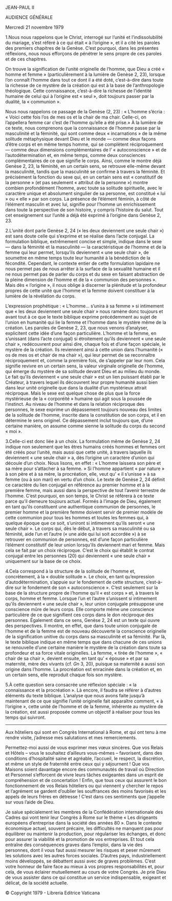 JEAN-PAUL II

AUDIENCE GÉNÉRALE

Mercredi 21 novembre 1979

1.Nous nous rappelons que le Christ, interrogé sur l’unité et l’indissolubilité du mariage, s’est référé à ce qui était « à l’origine », et il a cité les paroles des premiers chapitres de la Genèse. C’est pourquoi, dans les présentes réflexions, nous nous efforçons de pénétrer le sens propre de ces paroles et de ces chapitres.

On trouve la signification de l’unité originelle de l’homme, que Dieu a créé « homme et femme » (particulièrement à la lumière de Genèse 2, 23), lorsque l’on connaît l’homme dans tout ce dont il a été doté, c’est-à-dire dans toute la richesse de ce mystère de la création qui est à la base de l’anthropologie théologique. Cette connaissance, c’est-à-dire la richesse de l’identité humaine de celui qui à l’origine est « seul », doit toujours passer par la dualité, la « communion ».

Nous nous rappelons ce passage de la Genèse (2, 23) : « L’homme s’écria : « Voici cette fois l’os de mes os et la chair de ma chair. Celle-ci, on l’appellera femme car c’est de l’homme qu’elle a été prise.» À la lumière de ce texte, nous comprenons que la connaissance de l’homme passe par la masculinité et la féminité, qui sont comme deux « incarnations » de la même solitude métaphysique devant Dieu et le monde — comme deux façons d’être corps et en même temps homme, qui se complètent réciproquement — comme deux dimensions complémentaires de l’ « autoconscience » et de l’autodétermination et, en même temps, comme deux consciences complémentaires de ce que signifie le corps. Ainsi, comme le montre déjà Genèse 2, 23, la féminité, en un certain sens, se retrouve elle-même devant la masculinité, tandis que la masculinité se confirme à travers la féminité. Et précisément la fonction du sexe qui, en un certain sens est « constitutif de la personne » (et pas seulement « attribut de la personne ») montre combien profondément l’homme, avec toute sa solitude spirituelle, avec le caractère unique et absolument singulier de sa personne, est constitué « lui » ou « elle » par son corps. La présence de l’élément féminin, à côté de l’élément masculin et avec lui, signifie pour l’homme un enrichissement dans toute la perspective de son histoire, y compris l’histoire du salut. Tout cet enseignement sur l’unité a déjà été exprimé à l’origine dans Genèse 2, 23.

2.L’unité dont parle Genèse 2, 24 (« les deux deviennent une seule chair ») est sans doute celle qui s’exprime et se réalise dans l’acte conjugal. La formulation biblique, extrêmement concise et simple, indique dans le sexe — dans la féminité et la masculinité — la caractéristique de l’homme et de la femme qui leur permet, lorsqu’ils deviennent « une seule chair », de soumettre en même temps toute leur humanité à la bénédiction de la fécondité. Cependant, le contexte entier de cette formulation lapidaire ne nous permet pas de nous arrêter à la surface de la sexualité humaine et il ne nous permet pas de parler du corps et du sexe en faisant abstraction de la pleine dimension de l’homme et de la « communion des personnes ». Mais dès « l’origine », il nous oblige à discerner la plénitude et la profondeur propres de cette unité que l’homme et la femme doivent constituer à la lumière de la révélation du corps.

L’expression prophétique : « L’homme… s’unira à sa femme » si intimement que « les deux deviennent une seule chair » nous ramène donc toujours et avant tout à ce que le texte biblique exprime précédemment au sujet de l’union en humanité qui lie la femme et l’homme dans le mystère même de la création. Les paroles de Genèse 2, 23, que nous venons d’analyser, explicitent cette idée d’une façon particulière. L’homme et la femme, en s’unissant (dans l’acte conjugal) si étroitement qu’ils deviennent « une seule chair », redécouvrent pour ainsi dire, chaque fois et d’une façon spéciale, le mystère de la création. Ils reviennent ainsi à cette union dans l’humanité (« os de mes os et chair de ma chair »), qui leur permet de se reconnaître réciproquement et, comme la première fois, de s’appeler par leur nom. Cela signifie revivre en un certain sens, la valeur virginale originelle de l’homme, qui émerge du mystère de sa solitude devant Dieu et au milieu du monde. Le fait qu’ils deviennent « une seule chair » est un lien puissant établi par le Créateur, à travers lequel ils découvrent leur propre humanité aussi bien dans leur unité originelle que dans la dualité d’un mystérieux attrait réciproque. Mais le sexe est quelque chose de plus que la force mystérieuse de la « corporéité » humaine qui agit sous la poussée de l’instinct. Au niveau de l’homme et dans la relation réciproque des personnes, le sexe exprime un dépassement toujours nouveau des limites de la solitude de l’homme, inscrite dans la constitution de son corps, et il en détermine le sens originel. Ce dépassement inclut toujours que, d’une certaine manière, on assume comme sienne la solitude du corps du second « moi ».

3.Celle-ci est donc liée à un choix. La formulation même de Genèse 2, 24 indique non seulement que les êtres humains créés hommes et femmes ont été créés pour l’unité, mais aussi que cette unité, à travers laquelle ils deviennent « une seule chair » a, dès l’origine un caractère d’union qui découle d’un choix. Nous lisons, en effet : « L’homme laissera son père et sa mère pour s’attacher à sa femme. » Si l’homme appartient « par nature » à son père et à sa mère, la procréation, elle, veut qu’ « il s’unisse » à sa femme (ou à son mari) en vertu d’un choix. Le texte de Genèse 2, 24 définit ce caractère du lien conjugal en référence au premier homme et à la première femme, mais aussi dans la perspective de tout l’avenir terrestre de l’homme. C’est pourquoi, en son temps, le Christ se référera à ce texte parce qu’il demeure toujours actuel. Formés à l’image de Dieu, également en tant qu’ils constituent une authentique communion de personnes, le premier homme et la première femme doivent servir de premier modèle de cette communion pour tous les hommes et toutes les femmes qui, à quelque époque que ce soit, s’uniront si intimement qu’ils seront « une seule chair ». Le corps qui, dès le début, à travers sa masculinité ou sa féminité, aide l’un et l’autre (« une aide qui lui soit accordée ») à se retrouver en communion de personnes, est d’une façon particulière l’élément constitutif de leur union lorsqu’ils deviennent mari et femme. Mais cela se fait par un choix réciproque. C’est le choix qui établit le contrat conjugal entre les personnes (20) qui deviennent « une seule chair » uniquement sur la base de ce choix.

4.Cela correspond à la structure de la solitude de l’homme et, concrètement, à la « double solitude ». Le choix, en tant qu’expression d’autodétermination, s’appuie sur le fondement de cette structure, c’est-à-dire sur le fondement de son « autoconscience ». C’est seulement sur la base de la structure propre de l’homme qu’il « est corps » et, à travers le corps, homme et femme. Lorsque l’un et l’autre s’unissent si intimement qu’ils deviennent « une seule chair », leur union conjugale présuppose une conscience mûre de leurs corps. Elle comporte même une conscience particulière de ce que signifient ces corps dans le don réciproque des personnes. Également dans ce sens, Genèse 2, 24 est un texte qui ouvre des perspectives. Il montre, en effet, que dans toute union conjugale de l’homme et de la femme est de nouveau découverte la conscience originelle de la signification unitive du corps dans sa masculinité et sa féminité. Par là, le texte biblique indique en même temps que dans chacune de ces unions se renouvelle d’une certaine manière le mystère de la création dans toute sa profondeur et sa force vitale originelles. La femme, « tirée de l’homme », « chair de sa chair », devient ensuite, en tant qu’ « épouse » et par sa maternité, mère des vivants (cf. *Gn* 3, 20), puisque sa maternité a aussi son origine dans l’homme. La procréation est enracinée dans la création et, en un certain sens, elle reproduit chaque fois son mystère.

5.À cette question sera consacrée une réflexion spéciale : « la connaissance et la procréation ». Là encore, il faudra se référer à d’autres éléments du texte biblique. L’analyse que nous avons faite jusqu’à maintenant de ce que signifie l’unité originelle fait apparaître comment, « à l’origine », cette unité de l’homme et de la femme, inhérente au mystère de la création, est aussi proposée comme un objectif à réaliser pour tous les temps qui suivront.

* * *

Aux hôteliers qui sont en Congrès International à Rome, et qui ont tenu à me rendre visite, j’adresse mes salutations et mes remerciements.

Permettez-moi aussi de vous exprimer mes vœux sincères. Que vos Relais et Hôtels – vous le souhaitez d’ailleurs vous-mêmes – favorisent, dans des conditions d’hospitalité saine et agréable, l’accueil, le respect, la discrétion, et même un style de fraternité entre ceux qui y séjournent ! Que vos Maisons soient davantage encore des communautés de travail où Direction et Personnel s’efforcent de vivre leurs tâches exigeantes dans un esprit de compréhension et de concertation ! Enfin, que tous ceux qui assurent le bon fonctionnement de vos Relais hôteliers ou qui viennent y chercher le repos et l’agrément se gardent d’oublier les souffrances des moins favorisés et les appels de leurs frères en détresse ! C’est dans ces sentiments que j’appelle sur vous l’aide de Dieu.

Je salue spécialement les membres de la Confédération internationale des Cadres qui vont tenir leur Congrès à Rome sur le thème « Les dirigeants européens d’entreprise dans la société des années 80 ». Dans le contexte économique actuel, souvent précaire, les difficultés ne manquent pas pour équilibrer ou maintenir la production, pour régulariser les échanges, et donc pour assurer la viabilité et la promotion de vos entreprises. Et tout cela entraîne des conséquences graves dans l’emploi, dans la vie des personnes, dont il vous faut aussi mesurer les risques et peser mûrement les solutions avec les autres forces sociales. D’autres pays, industriellement moins développés, se débattent aussi avec de graves problèmes. C’est votre honneur de faire face au mieux à vos propres responsabilités et, pour cela, de vous éclairer mutuellement au cours de votre Congrès. Je prie Dieu de vous assister dans ce qui constitue un service indispensable, exigeant et délicat, de la société actuelle.

©  Copyright 1979 - Libreria Editrice Vaticana
